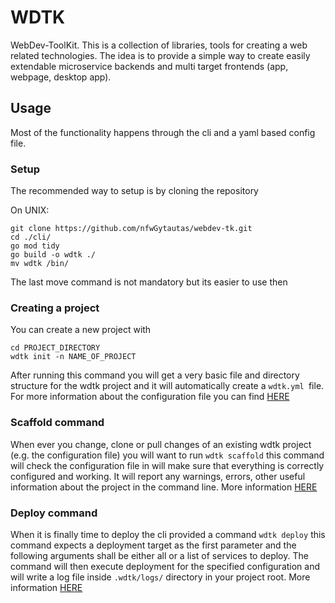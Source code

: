 # WDTK
WebDev-ToolKit. This is a collection of libraries, tools for creating a web related technologies. The idea is to provide a simple way to create easily extendable microservice backends and multi target frontends (app, webpage, desktop app).

## Usage
Most of the functionality happens through the cli and a yaml based config file.

### Setup
The recommended way to setup is by cloning the repository

On UNIX:
```
git clone https://github.com/nfwGytautas/webdev-tk.git
cd ./cli/
go mod tidy
go build -o wdtk ./
mv wdtk /bin/
```

The last move command is not mandatory but its easier to use then

### Creating a project
You can create a new project with
```
cd PROJECT_DIRECTORY
wdtk init -n NAME_OF_PROJECT
```

After running this command you will get a very basic file and directory structure for the wdtk project and it will automatically create a `wdtk.yml `file. For more information about the configuration file you can find [HERE](documentation/CONFIGURATION_FILE.md)

### Scaffold command
When ever you change, clone or pull changes of an existing wdtk project (e.g. the configuration file) you will want to run `wdtk scaffold` this command will check the configuration file in will make sure that everything is correctly configured and working. It will report any warnings, errors, other useful information about the project in the command line. More information [HERE](documentation/SCAFFOLD_COMMAND.md)

### Deploy command
When it is finally time to deploy the cli provided a command `wdtk deploy` this command expects a deployment target as the first parameter and the following arguments shall be either all or a list of services to deploy. The command will then execute deployment for the specified configuration and will write a log file inside `.wdtk/logs/` directory in your project root. More information [HERE](documentation/DEPLOY_COMMAND.md)
